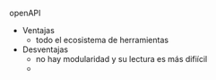 openAPI

- Ventajas
	- todo el ecosistema de herramientas
- Desventajas
	- no hay modularidad y su lectura es más difiícil
	- 